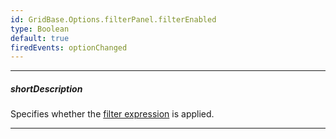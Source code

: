 ```yaml
---
id: GridBase.Options.filterPanel.filterEnabled
type: Boolean
default: true
firedEvents: optionChanged
---
```

---
##### shortDescription
Specifies whether the [filter expression](/api-reference/10%20UI%20Widgets/GridBase/1%20Configuration/filterValue.md '{basewidgetpath}/Configuration/#filterValue') is applied.

---

